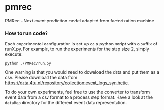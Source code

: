 # pmrec
PMRec - Next event prediction model adapted from factorization machine

### How to run code?
Each experimental configuration is set up as a python script with a suffix of runX.py. For example, to run the experiments for the step size 2, simply execute:
```
python ./PMRec/run.py
```

One warning is that you would need to download the data and put them as a csv. Please download the data from https://data.4tu.nl/repository/collection:event_logs_synthetic.

To do your own experiments, feel free to use the converter to transform event data from a csv format to a process step format. Have a look at the ```dataRep``` directory for the different event data representation.
